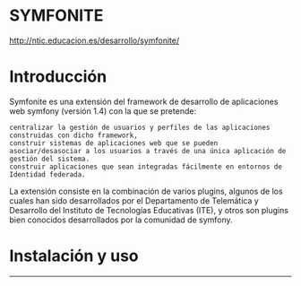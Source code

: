 SYMFONITE
=========

http://ntic.educacion.es/desarrollo/symfonite/

# Introducción

Symfonite es una extensión del framework de desarrollo de aplicaciones web symfony (versión 1.4) con la que se pretende:

    centralizar la gestión de usuarios y perfiles de las aplicaciones construidas con dicho framework, 
    construir sistemas de aplicaciones web que se pueden asociar/desasociar a los usuarios a través de una única aplicación de gestión del sistema.
    construir aplicaciones que sean integradas fácilmente en entornos de Identidad federada.

La extensión consiste en la combinación de varios plugins, algunos de los cuales han sido desarrollados por el Departamento de Telemática y Desarrollo del Instituto de Tecnologías Educativas (ITE), y otros son plugins bien conocidos desarrollados por la comunidad de symfony.

# Instalación y uso
-------------------
